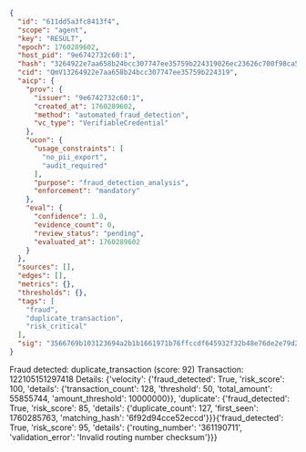 ```json
{
  "id": "611dd5a3fc8413f4",
  "scope": "agent",
  "key": "RESULT",
  "epoch": 1760289602,
  "host_pid": "9e6742732c60:1",
  "hash": "3264922e7aa658b24bcc307747ee35759b224319026ec23626c700f98ca52f1a",
  "cid": "QmV13264922e7aa658b24bcc307747ee35759b224319",
  "aicp": {
    "prov": {
      "issuer": "9e6742732c60:1",
      "created_at": 1760289602,
      "method": "automated_fraud_detection",
      "vc_type": "VerifiableCredential"
    },
    "ucon": {
      "usage_constraints": [
        "no_pii_export",
        "audit_required"
      ],
      "purpose": "fraud_detection_analysis",
      "enforcement": "mandatory"
    },
    "eval": {
      "confidence": 1.0,
      "evidence_count": 0,
      "review_status": "pending",
      "evaluated_at": 1760289602
    }
  },
  "sources": [],
  "edges": [],
  "metrics": {},
  "thresholds": {},
  "tags": [
    "fraud",
    "duplicate_transaction",
    "risk_critical"
  ],
  "sig": "3566769b103123694a2b1b1661971b76ffccdf645932f32b48e76de2e79d288c"
}
```

Fraud detected: duplicate_transaction (score: 92)
Transaction: 122105151297418
Details: {'velocity': {'fraud_detected': True, 'risk_score': 100, 'details': {'transaction_count': 128, 'threshold': 50, 'total_amount': 55855744, 'amount_threshold': 10000000}}, 'duplicate': {'fraud_detected': True, 'risk_score': 85, 'details': {'duplicate_count': 127, 'first_seen': 1760285763, 'matching_hash': '6f92d94cce52eccd'}}}{'fraud_detected': True, 'risk_score': 95, 'details': {'routing_number': '361190711', 'validation_error': 'Invalid routing number checksum'}}}